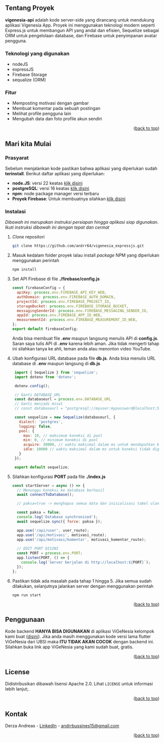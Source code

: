 <!-- Improved compatibility of back to top link: See: https://github.com/othneildrew/Best-README-Template/pull/73
<a id="readme-top"></a>
<!--
*** Thanks for checking out the Best-README-Template. If you have a suggestion
*** that would make this better, please fork the repo and create a pull request
*** or simply open an issue with the tag "enhancement".
*** Don't forget to give the project a star!
*** Thanks again! Now go create something AMAZING! :D
-->

<!-- PROJECT SHIELDS -->
<!--
*** I'm using markdown "reference style" links for readability.
*** Reference links are enclosed in brackets [ ] instead of parentheses ( ).
*** See the bottom of this document for the declaration of the reference variables
*** for contributors-url, forks-url, etc. This is an optional, concise syntax you may use.
*** https://www.markdownguide.org/basic-syntax/#reference-style-links
-->
<!-- [![Contributors][contributors-shield]][contributors-url]
[![Forks][forks-shield]][forks-url]
[![Stargazers][stars-shield]][stars-url]
[![Issues][issues-shield]][issues-url]
[![Unlicense License][license-shield]][license-url]
[![LinkedIn][linkedin-shield]][linkedin-url] -->

<!-- TABLE OF CONTENTS -->
<!-- <details>
  <summary>Table of Contents</summary>
  <ol>
    <li>
      <a href="#about-the-project">About The Project</a>
      <ul>
        <li><a href="#built-with">Built With</a></li>
      </ul>
    </li>
    <li>
      <a href="#getting-started">Getting Started</a>
      <ul>
        <li><a href="#prerequisites">Prerequisites</a></li>
        <li><a href="#installation">Installation</a></li>
      </ul>
    </li>
    <li><a href="#usage">Usage</a></li>
    <li><a href="#roadmap">Roadmap</a></li>
    <li><a href="#contributing">Contributing</a></li>
    <li><a href="#license">License</a></li>
    <li><a href="#contact">Contact</a></li>
    <li><a href="#acknowledgments">Acknowledgments</a></li>
  </ol>
</details>
 -->

<!-- ABOUT THE PROJECT -->

## Tentang Proyek

**vigenesia-api** adalah kode server-side yang dirancang untuk mendukung aplikasi Vigenesia App. Proyek ini menggunakan teknologi modern seperti Express.js untuk membangun API yang andal dan efisien, Sequelize sebagai ORM untuk pengelolaan database, dan Firebase untuk penyimpanan avatar pengguna.

### Teknologi yang digunakan

- nodeJS
- expressJS
- Firebase Storage
- sequalize (ORM)

### Fitur
- Memposting motivasi dengan gambar
- Membuat komentar pada sebuah postingan
- Melihat profile pengguna lain
- Mengubah data dan foto profile akun sendiri

<p align="right">(<a href="#readme-top">back to top</a>)</p>

<!-- GETTING STARTED -->

## Mari kita Mulai

### Prasyarat

Sebelum menjalankan kode pastikan bahwa aplikasi yang diperlukan sudah **terinstall**. Berikut daftar aplikasi yang diperlukan:

- **node.JS**: versi 22 keatas [klik disini](https://nodejs.org/en)
- **postgreSQL**: versi 16 keatas [klik disini](https://www.postgresql.org/download)
- **npm**: node package manager versi terbaru
- **Proyek Firebase**: Untuk membuatnya silahkan [klik disini](https://console.firebase.google.com/)



### Instalasi

_Dibawah ini merupakan instruksi persiapan hingga aplikasi siap digunakan. Ikuti instruksi dibawah ini dengan tepat dan cermat_

1. *Clone* repositori
   ```sh
   git clone https://github.com/andrr64/vigenesia_expressjs.git
   ```
2. Masuk kedalam folder proyek lalau install *package* NPM yang diperlukan menggunakan perintah
   ```sh
   npm install
   ```
3. Set API Firebase di file **./firebase/config.js**
   ```js
   const firebaseConfig = {
     apiKey: process.env.FIREBASE_API_KEY_WEB,
     authDomain: process.env.FIREBASE_AUTH_DOMAIN,
     projectId: process.env.FIREBASE_PROJECT_ID,
     storageBucket: process.env.FIREBASE_STORAGE_BUCKET,
     messagingSenderId: process.env.FIREBASE_MESSAGING_SENDER_ID,
     appId: process.env.FIREBASE_APP_ID_WEB,
     measurementId: process.env.FIREBASE_MEASUREMENT_ID_WEB,
   };
   export default firebaseConfig;
   ```
   Anda bisa membuat file **.env** maupun langsung menulis API di **config.js**. Saran saya tulis API di **.env** karena lebih aman. Jika tidak mengerti tahap ini silahkan tanya ke ahli, teman anda atau menonton video YouTube.
  
4. Ubah konfigurasi URL database pada file **db.js**. Anda bisa menulis URL database di **.env** maupun langsung di **db.js**
   ```js
    import { Sequelize } from 'sequelize';
    import dotenv from 'dotenv';

    dotenv.config();

    // Ganti DATABASE_URL
    const databaseurl = process.env.DATABASE_URL
    // Ganti menjadi misal
    // const databaseurl = "postgresql://myuser:mypassword@localhost:5432/mydatabase"

    const sequelize = new Sequelize(databaseurl, {
      dialect: 'postgres',
      logging: false,
      pool: {
        max: 10, // maksimum koneksi di pool
        min: 0, // minimum koneksi di pool
        acquire: 30000, // waktu maksimal dalam ms untuk mendapatkan koneksi
        idle: 10000 // waktu maksimal dalam ms untuk koneksi tidak digunakan
      }
    });

    export default sequelize;
   ```

5. Silahkan konfigurasi **PORT** pada file **./index.js**
    ```js
    const startServer = async () => {
      // Menunggu koneksi ke database berhasil
      await connectToDatabase();

      // paksa=true -> menghapus semua data dan inisialisasi tabel ulang

      const paksa = false;
      console.log('Database synchronized');
      await sequelize.sync({ force: paksa });

      app.use('/api/user', user_route);
      app.use('/api/motivasi', motivasi_route);
      app.use('/api/motivasi/komentar', motivasi_komentar_route);
      
      // EDIT PORT DISINI
      const PORT = process.env.PORT;
      app.listen(PORT, () => {
        console.log(`Server berjalan di http://localhost:${PORT}`);
      });
    };
    ```


6. Pastikan tidak ada masalah pada tahap 1 hingga 5. Jika semua sudah dilakukan, selanjutnya jalankan server dengan menggunakan perintah
   ```pwsh
   npm run start
   ```


<p align="right">(<a href="#readme-top">back to top</a>)</p>

<!-- USAGE EXAMPLES -->

## Penggunaan

Kode backend **HANYA BISA DIGUNAKAN** di aplikasi ViGeNesia kelompok kami buat ([disini](https://github.com/andrr64/vigenesia_app)). Jika anda masih menggunakan kode versi lama flutter ViGeNesia dari UBSI maka **ITU TIDAK AKAN COCOK** dengan backend ini. Silahkan buka link app ViGeNesia yang kami sudah buat, gratis.

<p align="right">(<a href="#readme-top">back to top</a>)</p>

<!-- ## Kontributor
Contributions are what make the open source community such an amazing place to learn, inspire, and create. Any contributions you make are **greatly appreciated**.

If you have a suggestion that would make this better, please fork the repo and create a pull request. You can also simply open an issue with the tag "enhancement".
Don't forget to give the project a star! Thanks again!

1. Fork the Project
2. Create your Feature Branch (`git checkout -b feature/AmazingFeature`)
3. Commit your Changes (`git commit -m 'Add some AmazingFeature'`)
4. Push to the Branch (`git push origin feature/AmazingFeature`)
5. Open a Pull Request

### Top contributors:

<a href="https://github.com/othneildrew/Best-README-Template/graphs/contributors">
  <img src="https://contrib.rocks/image?repo=othneildrew/Best-README-Template" alt="contrib.rocks image" />
</a>

<p align="right">(<a href="#readme-top">back to top</a>)</p>

LICENSE -->
## License

Didistribusikan dibawah lisensi Apache 2.0. Lihat `LICENSE` untuk informasi lebih lanjut;.

<p align="right">(<a href="#readme-top">back to top</a>)</p>

<!-- CONTACT -->

## Kontak

Derza Andreas - [LinkedIn](https://www.linkedin.com/in/derza-andreas-940376216/) - andrrbussines15@gmail.com

<p align="right">(<a href="#readme-top">back to top</a>)</p>
